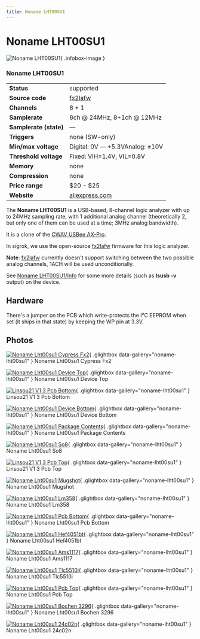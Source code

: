 ```yaml
---
title: Noname LHT00SU1
---
```


# Noname LHT00SU1

<div class="infobox" markdown>

![Noname LHT00SU1](./img/Noname_lht00su1_cypress_fx2.jpg){ .infobox-image }

### Noname LHT00SU1

| | |
|---|---|
| **Status** | supported |
| **Source code** | [fx2lafw](https://github.com/OpenTraceLab/OpenTraceCapture/tree/main/src/hardware/fx2lafw) |
| **Channels** | 8 + 1 |
| **Samplerate** | 8ch @ 24MHz, 8+1ch @ 12MHz |
| **Samplerate (state)** | — |
| **Triggers** | none (SW-only) |
| **Min/max voltage** | Digital: 0V — +5.3VAnalog: ±10V |
| **Threshold voltage** | Fixed: VIH=1.4V, VIL=0.8V |
| **Memory** | none |
| **Compression** | none |
| **Price range** | $20 - $25 |
| **Website** | [aliexpress.com](https://www.aliexpress.com/wholesale?catId=0&amp;initiative_id=SB_20170810062635&amp;SearchText=lht00su1) |

</div>

The **Noname LHT00SU1** is a USB-based, 8-channel logic analyzer with up to 24MHz sampling rate, with 1 additional analog channel (theoretically 2, but only one of them can be used at a time; 3MHz analog bandwidth).

It is a clone of the [CWAV USBee AX-Pro](/w/index.php?title=CWAV_USBee_AX-Pro&action=edit&redlink=1).

In sigrok, we use the open-source [fx2lafw](https://sigrok.org/wiki/Fx2lafw) firmware for this logic analyzer.

**Note**: [fx2lafw](https://sigrok.org/wiki/Fx2lafw) currently doesn't support switching between the two possible analog channels, 1ACH will be used unconditionally.

See [Noname LHT00SU1/Info](https://sigrok.org/wiki/Noname_LHT00SU1/Info) for some more details (such as **lsusb -v** output) on the device.

## Hardware

There's a jumper on the PCB which write-protects the I²C EEPROM when set (it ships in that state) by keeping the WP pin at 3.3V.

## Photos

<div class="photo-grid" markdown>

[![Noname Lht00su1 Cypress Fx2](./img/Noname_lht00su1_cypress_fx2.jpg)](./img/Noname_lht00su1_cypress_fx2.jpg "Noname Lht00su1 Cypress Fx2"){ .glightbox data-gallery="noname-lht00su1" }
<span class="caption">Noname Lht00su1 Cypress Fx2</span>

[![Noname Lht00su1 Device Top](./img/Noname_lht00su1_device_top.jpg)](./img/Noname_lht00su1_device_top.jpg "Noname Lht00su1 Device Top"){ .glightbox data-gallery="noname-lht00su1" }
<span class="caption">Noname Lht00su1 Device Top</span>

[![Linsou21 V1 3 Pcb Bottom](./img/LINSOU21-V1_3-PCB-Bottom.jpg)](./img/LINSOU21-V1_3-PCB-Bottom.jpg "Linsou21 V1 3 Pcb Bottom"){ .glightbox data-gallery="noname-lht00su1" }
<span class="caption">Linsou21 V1 3 Pcb Bottom</span>

[![Noname Lht00su1 Device Bottom](./img/Noname_lht00su1_device_bottom.jpg)](./img/Noname_lht00su1_device_bottom.jpg "Noname Lht00su1 Device Bottom"){ .glightbox data-gallery="noname-lht00su1" }
<span class="caption">Noname Lht00su1 Device Bottom</span>

[![Noname Lht00su1 Package Contents](./img/Noname_lht00su1_package_contents.jpg)](./img/Noname_lht00su1_package_contents.jpg "Noname Lht00su1 Package Contents"){ .glightbox data-gallery="noname-lht00su1" }
<span class="caption">Noname Lht00su1 Package Contents</span>

[![Noname Lht00su1 So8](./img/Noname_lht00su1_so8.jpg)](./img/Noname_lht00su1_so8.jpg "Noname Lht00su1 So8"){ .glightbox data-gallery="noname-lht00su1" }
<span class="caption">Noname Lht00su1 So8</span>

[![Linsou21 V1 3 Pcb Top](./img/LINSOU21-V1_3-PCB-Top.jpg)](./img/LINSOU21-V1_3-PCB-Top.jpg "Linsou21 V1 3 Pcb Top"){ .glightbox data-gallery="noname-lht00su1" }
<span class="caption">Linsou21 V1 3 Pcb Top</span>

[![Noname Lht00su1 Mugshot](./img/Noname_lht00su1_mugshot.png)](./img/Noname_lht00su1_mugshot.png "Noname Lht00su1 Mugshot"){ .glightbox data-gallery="noname-lht00su1" }
<span class="caption">Noname Lht00su1 Mugshot</span>

[![Noname Lht00su1 Lm358](./img/Noname_lht00su1_lm358.jpg)](./img/Noname_lht00su1_lm358.jpg "Noname Lht00su1 Lm358"){ .glightbox data-gallery="noname-lht00su1" }
<span class="caption">Noname Lht00su1 Lm358</span>

[![Noname Lht00su1 Pcb Bottom](./img/Noname_lht00su1_pcb_bottom.jpg)](./img/Noname_lht00su1_pcb_bottom.jpg "Noname Lht00su1 Pcb Bottom"){ .glightbox data-gallery="noname-lht00su1" }
<span class="caption">Noname Lht00su1 Pcb Bottom</span>

[![Noname Lht00su1 Hef4051bt](./img/Noname_lht00su1_hef4051bt.jpg)](./img/Noname_lht00su1_hef4051bt.jpg "Noname Lht00su1 Hef4051bt"){ .glightbox data-gallery="noname-lht00su1" }
<span class="caption">Noname Lht00su1 Hef4051bt</span>

[![Noname Lht00su1 Ams1117](./img/Noname_lht00su1_ams1117.jpg)](./img/Noname_lht00su1_ams1117.jpg "Noname Lht00su1 Ams1117"){ .glightbox data-gallery="noname-lht00su1" }
<span class="caption">Noname Lht00su1 Ams1117</span>

[![Noname Lht00su1 Tlc5510i](./img/Noname_lht00su1_tlc5510i.jpg)](./img/Noname_lht00su1_tlc5510i.jpg "Noname Lht00su1 Tlc5510i"){ .glightbox data-gallery="noname-lht00su1" }
<span class="caption">Noname Lht00su1 Tlc5510i</span>

[![Noname Lht00su1 Pcb Top](./img/Noname_lht00su1_pcb_top.jpg)](./img/Noname_lht00su1_pcb_top.jpg "Noname Lht00su1 Pcb Top"){ .glightbox data-gallery="noname-lht00su1" }
<span class="caption">Noname Lht00su1 Pcb Top</span>

[![Noname Lht00su1 Bochen 3296](./img/Noname_lht00su1_bochen_3296.jpg)](./img/Noname_lht00su1_bochen_3296.jpg "Noname Lht00su1 Bochen 3296"){ .glightbox data-gallery="noname-lht00su1" }
<span class="caption">Noname Lht00su1 Bochen 3296</span>

[![Noname Lht00su1 24c02n](./img/Noname_lht00su1_24c02n.jpg)](./img/Noname_lht00su1_24c02n.jpg "Noname Lht00su1 24c02n"){ .glightbox data-gallery="noname-lht00su1" }
<span class="caption">Noname Lht00su1 24c02n</span>

</div>


